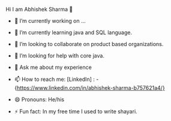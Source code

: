 Hi I am Abhishek Sharma 👋

- 🔭 I’m currently working on ...
- 🌱 I’m currently learning java and SQL language.
- 👯 I’m looking to collaborate on product based organizations.
- 🤔 I’m looking for help with core java.
- 💬 Ask me about my experience
- 📫 How to reach me: 
[LinkedIn] : -
{https://www.linkedin.com/in/abhishek-sharma-b757621a4/}

- 😄 Pronouns: He/his
- ⚡ Fun fact: In my free time I used to write shayari.
